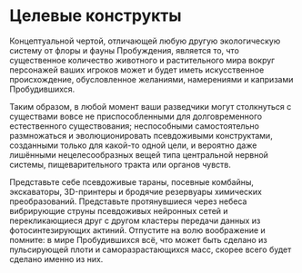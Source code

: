 # Целевые конструкты

Концептуальной чертой, отличающей любую другую экологическую систему от флоры и фауны Пробуждения, является то, что существенное количество животного и растительного мира вокруг персонажей ваших игроков может и будет иметь искусственное происхождение, обусловленное желаниями, намерениями и капризами Пробудившихся.

Таким образом, в любой момент ваши разведчики могут столкнуться с существами вовсе не приспособленными для долговременного естественного существования; неспособными самостоятельно размножаться и эволюционировать псевдоживыми конструктами, созданными только для какой-то одной цели, и вероятно даже лишёнными нецелесообразных вещей типа центральной нервной системы, пищеварительного тракта или органов чувств.

Представьте себе псевдоживые тараны, посевные комбайны, экскаваторы, 3D-принтеры и бродячие резервуары химических преобразований. Представьте протянувшиеся через небеса вибрирующие струны псевдоживых нейронных сетей и перекликающиеся друг с другом кластеры передачи данных из фотосинтезирующих актиний. Отпустите на волю воображение и помните: в мире Пробудившихся всё, что может быть сделано из пульсирующей плоти и саморазрастающихся масс, скорее всего будет сделано именно из них.